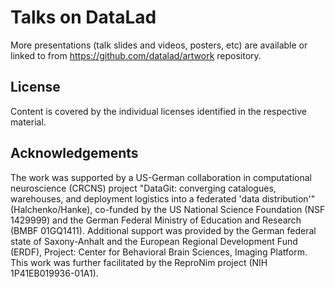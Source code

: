 # Talks on DataLad

More presentations (talk slides and videos, posters, etc) are
available or linked to from https://github.com/datalad/artwork
repository.

## License

Content is covered by the individual licenses identified in the respective
material.

## Acknowledgements

The work was supported by a US-German collaboration in computational
neuroscience (CRCNS) project "DataGit: converging catalogues, warehouses, and
deployment logistics into a federated 'data distribution'" (Halchenko/Hanke),
co-funded by the US National Science Foundation (NSF 1429999) and the German
Federal Ministry of Education and Research (BMBF 01GQ1411). Additional support
was provided by the German federal state of Saxony-Anhalt and the European
Regional Development Fund (ERDF), Project: Center for Behavioral Brain
Sciences, Imaging Platform.  This work was further facilitated by the ReproNim
project (NIH 1P41EB019936-01A1).
